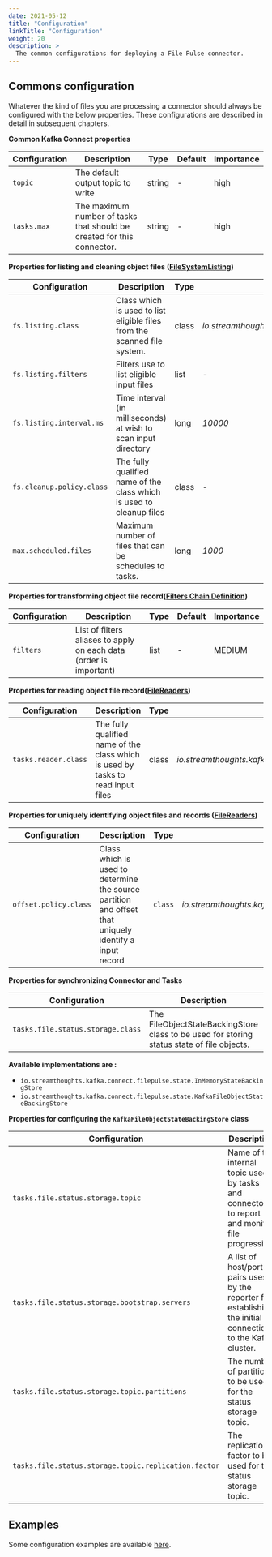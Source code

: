 ```yaml
---
date: 2021-05-12
title: "Configuration"
linkTitle: "Configuration"
weight: 20
description: >
  The common configurations for deploying a File Pulse connector.
---
```


## Commons configuration

Whatever the kind of files you are processing a connector should always be configured with the below properties.
These configurations are described in detail in subsequent chapters.

**Common Kafka Connect properties**

| Configuration |   Description |   Type    |   Default |   Importance  |
| --------------| --------------|-----------| --------- | ------------- |
| `topic` | The default output topic to write | string | *-* | high |
| `tasks.max` | The maximum number of tasks that should be created for this connector.  | string | *-* | high |

**Properties for listing and cleaning object files ([FileSystemListing](/kafka-connect-file-pulse/docs/developer-guide/file-listing/))**

| Configuration |   Description |   Type    |   Default |   Importance  |
| --------------| --------------|-----------| --------- | ------------- |
| `fs.listing.class` | Class which is used to list eligible files from the scanned file system. | class | *io.streamthoughts.kafka.connect.filepulse.scanner.local.LocalFSDirectoryWalker* | MEDIUM |
| `fs.listing.filters` | Filters use to list eligible input files| list | *-* | MEDIUM |
| `fs.listing.interval.ms` | Time interval (in milliseconds) at wish to scan input directory | long | *10000* | HIGH |
| `fs.cleanup.policy.class` | The fully qualified name of the class which is used to cleanup files | class | *-* | HIGH |
| `max.scheduled.files` | Maximum number of files that can be schedules to tasks. | long | *1000* | HIGH |

**Properties for transforming object file record([Filters Chain Definition](/kafka-connect-file-pulse/docs/developer-guide/filters-chain-definition/))**

| Configuration |   Description |   Type    |   Default |   Importance  |
| --------------| --------------|-----------| --------- | ------------- |
| `filters` | List of filters aliases to apply on each data (order is important) | list | *-* | MEDIUM |

**Properties for reading object file record([FileReaders](/kafka-connect-file-pulse/docs/developer-guide/file-readers/))**

| Configuration |   Description |   Type    |   Default |   Importance  |
| --------------| --------------|-----------| --------- | ------------- |
| `tasks.reader.class` | The fully qualified name of the class which is used by tasks to read input files | class | *io.streamthoughts.kafka.connect.filepulse.reader.RowFileReader* | HIGH |

**Properties for uniquely identifying object files and records ([FileReaders](/kafka-connect-file-pulse/docs/developer-guide/file-readers/))**

| Configuration |   Description |   Type    |   Default |   Importance  |
| --------------| --------------|-----------| --------- | ------------- |
| `offset.policy.class` | Class which is used to determine the source partition and offset that uniquely identify a input record | `class` | *io.streamthoughts.kafka.connect.filepulse.offset.DefaultSourceOffsetPolicy* | HIGH |

**Properties for synchronizing Connector and Tasks**

| Configuration |   Description |   Type    |   Default |   Importance  |
| --------------| --------------|-----------| --------- | ------------- |
| `tasks.file.status.storage.class` | The FileObjectStateBackingStore class to be used for storing status state of file objects. | `Class` | `io.streamthoughts.kafka.connect.filepulse.state.KafkaFileObjectStateBackingStore` | HIGH

**Available implementations are :**
* `io.streamthoughts.kafka.connect.filepulse.state.InMemoryStateBackingStore`
* `io.streamthoughts.kafka.connect.filepulse.state.KafkaFileObjectStateBackingStore`

**Properties for configuring the `KafkaFileObjectStateBackingStore` class**

| Configuration |   Description |   Type    |   Default |   Importance  |
| --------------| --------------|-----------| --------- | ------------- |
| `tasks.file.status.storage.topic` | Name of the internal topic used by tasks and connector to report and monitor file progression. | class | *connect-file-pulse-status* | HIGH |
| `tasks.file.status.storage.bootstrap.servers` | A list of host/port pairs uses by the reporter for establishing the initial connection to the Kafka cluster. | string | *-* | HIGH |
| `tasks.file.status.storage.topic.partitions` | The number of partitions to be used for the status storage topic. | int | *-* | LOW |
| `tasks.file.status.storage.topic.replication.factor` | The replication factor to be used for the status storage topic. | float | *-* | LOW |

## Examples

Some configuration examples are available [here](https://github.com/streamthoughts/kafka-connect-file-pulse/tree/master/examples).